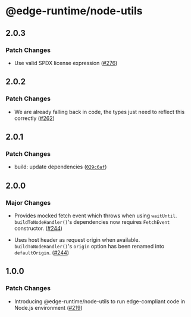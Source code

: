 # @edge-runtime/node-utils

## 2.0.3

### Patch Changes

- Use valid SPDX license expression ([#276](https://github.com/vercel/edge-runtime/pull/276))

## 2.0.2

### Patch Changes

- We are already falling back in code, the types just need to reflect this correctly ([#262](https://github.com/vercel/edge-runtime/pull/262))

## 2.0.1

### Patch Changes

- build: update dependencies ([`029c6af`](https://github.com/vercel/edge-runtime/commit/029c6afe2b1a56a1c105663de6b0d6715a7b4f0a))

## 2.0.0

### Major Changes

- Provides mocked fetch event which throws when using `waitUntil`. `buildToNodeHandler()`'s dependencies now requires `FetchEvent` constructor. ([#244](https://github.com/vercel/edge-runtime/pull/244))

- Uses host header as request origin when available. `buildToNodeHandler()`'s `origin` option has been renamed into `defaultOrigin`. ([#244](https://github.com/vercel/edge-runtime/pull/244))

## 1.0.0

### Patch Changes

- Introducing @edge-runtime/node-utils to run edge-compliant code in Node.js environment ([#219](https://github.com/vercel/edge-runtime/pull/219))
